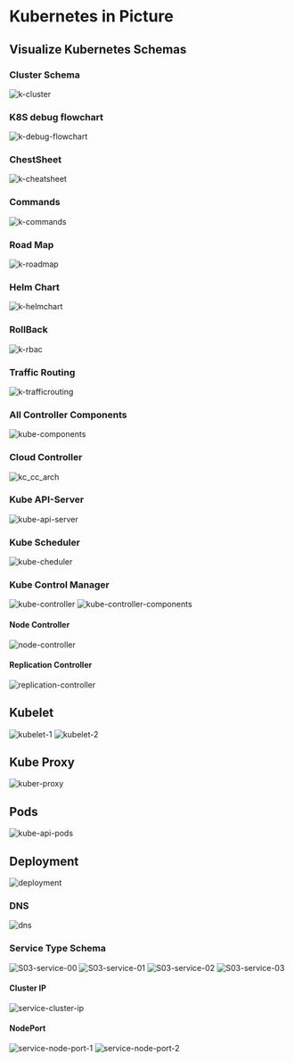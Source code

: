# Kubernetes in Picture

## Visualize Kubernetes Schemas

### Cluster Schema

![k-cluster]

### K8S debug flowchart

![k-debug-flowchart]

### ChestSheet

![k-cheatsheet]

### Commands

![k-commands]

### Road Map

![k-roadmap]

### Helm Chart

![k-helmchart]

### RollBack

![k-rbac]

### Traffic Routing

![k-trafficrouting]

### All Controller Components

![kube-components]

### Cloud Controller

![kc_cc_arch]

### Kube API-Server

![kube-api-server]

### Kube Scheduler

![kube-cheduler]

### Kube Control Manager

![kube-controller]
![kube-controller-components]

#### Node Controller

![node-controller]

#### Replication Controller

![replication-controller]

## Kubelet

![kubelet-1]
![kubelet-2]

## Kube Proxy

![kuber-proxy]

## Pods

![kube-api-pods]

## Deployment

![deployment]

### DNS

![dns]

### Service Type Schema

![S03-service-00]
![S03-service-01]
![S03-service-02]
![S03-service-03]

#### Cluster IP

![service-cluster-ip]

#### NodePort

![service-node-port-1]
![service-node-port-2]

<!-- links -->
[k-debug-flowchart]: ../../assets/kuber/cheatsheet/cs-k8s-debug-flowchart.png
[k-cheatsheet]: ../../assets/kuber/cheatsheet/cs-CheatSheet.jpg
[k-commands]: ../../assets/kuber/cheatsheet/cs-commands.jpg
[k-roadmap]: ../../assets/kuber/cheatsheet/cs-roadmap.gif
[k-cluster]: ../../assets/kuber/cheatsheet/cs-kcluster.jpeg
[k-helmchart]: ../../assets/kuber/cheatsheet/cs-HelmChart.jpg
[k-rbac]: ../../assets/kuber/cheatsheet/cs-krbacobj.png
[k-trafficrouting]: ../../assets/kuber/cheatsheet/cs-k8s-traffic_routing.gif

[S03-service-00]: ../../assets/kuber/babaei/S03-service-00.png
[S03-service-01]: ../../assets/kuber/babaei/S03-service-01.png
[S03-service-02]: ../../assets/kuber/babaei/S03-service-02.jpg
[S03-service-03]: ../../assets/kuber/babaei/S03-service-03.png

[kube-components]: ../../assets/kuber/babaei/S02-kube-components.png
[kube-api-server]: ../../assets/kuber/babaei/S02-kube-components-api-server.png
[kube-cheduler]: ../../assets/kuber/babaei/S02-kube-components-schedular.png
[kube-controller]: ../../assets/kuber/babaei/S02-kube-components-control-manager.png
[node-controller]: ../../assets/kuber/babaei/S02-kube-components-node-controller.png
[replication-controller]: ../../assets/kuber/babaei/S02-kube-components-replication-controller.png
[kube-controller-components]: ../../assets/kuber/babaei/S02-kube-components-control-manager-components.png
[kubelet-1]: ../../assets/kuber/babaei/S02-kube-components-kubelet-1.png
[kubelet-2]: ../../assets/kuber/babaei/S02-kube-components-kubelet-2.png
[kuber-proxy]: ../../assets/kuber/babaei/S02-kube-components-kube-proxy.png
[kc_cc_arch]: ../../assets/kuber/babaei/S01-kuber-cloud-arch.png
[kube-api-pods]: ../../assets/kuber/babaei/S02-kube-api-pods.png

[deployment]: ../../assets/kuber/babaei/S03-deployment.png
[dns]: ../../assets/kuber/babaei/S03-DNS.png
[service-cluster-ip]: ../../assets/kuber/babaei/S03-service-cluster-ip.png
[service-node-port-1]: ../../assets/kuber/babaei/S03-service-node-port-1.png
[service-node-port-2]: ../../assets/kuber/babaei/S03-service-node-port-2.png
